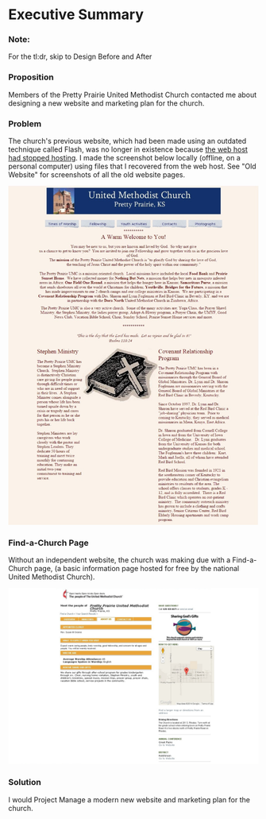 # Executive Summary

### Note: 
For the tl:dr, skip to Design Before and After

### Proposition

Members of the Pretty Prairie United Methodist Church contacted me about designing a new website and marketing plan for the church. 

### Problem
The church's previous website, which had been made using an outdated technique called Flash, was no longer in existence because [the web host had stopped hosting](https://kslib.info/1013/Blue-Skyways-Transition). I made the screenshot below locally (offline, on a personal computer) using files that I recovered from the web host. See "Old Website" for screenshots of all the old website pages.

![](images/old-website-welcome-page.jpg)

### Find-a-Church Page

Without an independent website, the church was making due with a Find-a-Church page, (a basic information page hosted for free by the national United Methodist Church).

![](images/find-a-church-about-us.jpg)

### Solution

I would Project Manage a modern new website and marketing plan for the church.
